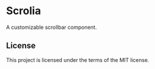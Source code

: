 # Scrolia

A customizable scrollbar component.

## License

This project is licensed under the terms of the MIT license.
